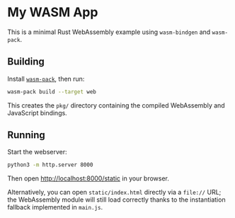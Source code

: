 # My WASM App

This is a minimal Rust WebAssembly example using `wasm-bindgen` and `wasm-pack`.

## Building

Install [`wasm-pack`](https://rustwasm.github.io/wasm-pack/installer/), then run:

```bash
wasm-pack build --target web
```

This creates the `pkg/` directory containing the compiled WebAssembly and JavaScript bindings.

## Running
Start the webserver:

```bash
python3 -m http.server 8000
```

Then open <http://localhost:8000/static> in your browser.

Alternatively, you can open `static/index.html` directly via a `file://` URL;
the WebAssembly module will still load correctly thanks to the
instantiation fallback implemented in `main.js`.
